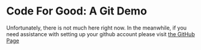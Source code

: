 # Code For Good: A Git Demo

Unfortunately, there is not much here right now. In the meanwhile, if you need assistance with setting up your github account please visit [the GitHub Page](https://github.com/)
